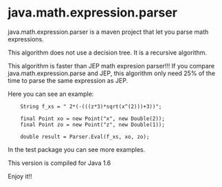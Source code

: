 # java.math.expression.parser
java.math.expression.parser is a maven project that let you parse math expressions.

This algorithm does not use a decision tree. It is a recursive algorithm.

This algorithm is faster than JEP math expresion parser!!! If you compare java.math.expression.parse and JEP, this algorithm only need 25% of the time to parse the same expression as JEP.

Here you can see an example:


        String f_xs = " 2*(-(((z*3)*sqrt(x^(2)))+3))";
        
        final Point xo = new Point("x", new Double(2));
        final Point zo = new Point("z", new Double(1));

        double result = Parser.Eval(f_xs, xo, zo);
        

In the test package you can see more examples.

This version is compiled for Java 1.6
        

Enjoy it!!
